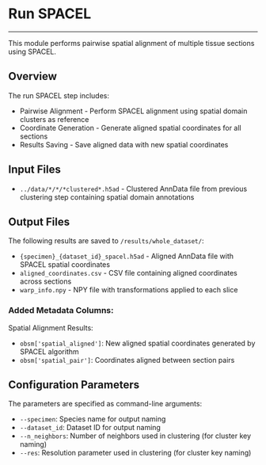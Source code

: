 # Run SPACEL
---
This module performs pairwise spatial alignment of multiple tissue sections using SPACEL.

## Overview
The run SPACEL step includes:
- Pairwise Alignment - Perform SPACEL alignment using spatial domain clusters as reference
- Coordinate Generation - Generate aligned spatial coordinates for all sections
- Results Saving - Save aligned data with new spatial coordinates

## Input Files
- `../data/*/*/*clustered*.h5ad` - Clustered AnnData file from previous clustering step containing spatial domain annotations

## Output Files
The following results are saved to `/results/whole_dataset/`:
- `{specimen}_{dataset_id}_spacel.h5ad` - Aligned AnnData file with SPACEL spatial coordinates
- `aligned_coordinates.csv` - CSV file containing aligned coordinates across sections
- `warp_info.npy` - NPY file with transformations applied to each slice

### Added Metadata Columns:

Spatial Alignment Results:
- `obsm['spatial_aligned']`: New aligned spatial coordinates generated by SPACEL algorithm
- `obsm['spatial_pair']`: Coordinates aligned between section pairs

## Configuration Parameters
The parameters are specified as command-line arguments:
- `--specimen`: Species name for output naming
- `--dataset_id`: Dataset ID for output naming
- `--n_neighbors`: Number of neighbors used in clustering (for cluster key naming)
- `--res`: Resolution parameter used in clustering (for cluster key naming)
